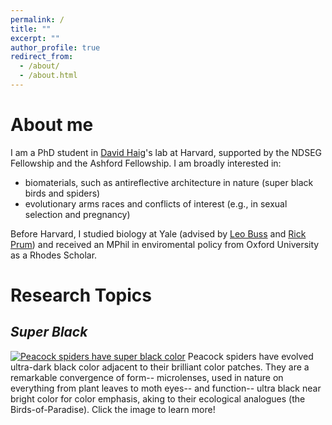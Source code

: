 ```yaml
---
permalink: /
title: ""
excerpt: ""
author_profile: true
redirect_from: 
  - /about/
  - /about.html
---
```


About me
======

I am a PhD student in [David Haig](https://haiggroup.oeb.harvard.edu/)'s lab at Harvard, supported by the NDSEG Fellowship and the Ashford Fellowship. I am broadly interested in:
- biomaterials, such as antireflective architecture in nature (super black birds and spiders)
- evolutionary arms races and conflicts of interest (e.g., in sexual selection and pregnancy)


Before Harvard, I studied biology at Yale (advised by [Leo Buss](https://eeb.yale.edu/people/faculty-affiliated/leo-buss) and [Rick Prum](https://prumlab.yale.edu/)) and received an MPhil in enviromental policy from Oxford University as a Rhodes Scholar.

Research Topics
======

*Super Black*
-------

[![Peacock spiders have super black color](/images/Peacock_Spiders_Website.png)](https://royalsocietypublishing.org/doi/full/10.1098/rspb.2019.0589)
Peacock spiders have evolved ultra-dark black color adjacent to their brilliant color patches. They are a remarkable convergence of form-- microlenses, used in nature on everything from plant leaves to moth eyes-- and function-- ultra black near bright color for color emphasis, aking to their ecological analogues (the Birds-of-Paradise). Click the image to learn more!

